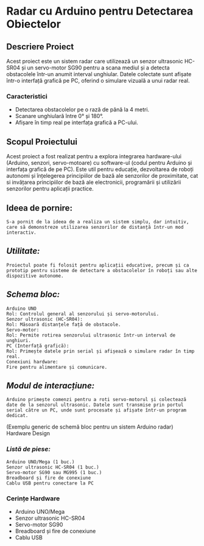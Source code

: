 # **Radar cu Arduino pentru Detectarea Obiectelor**

## **Descriere Proiect**
Acest proiect este un sistem radar care utilizează un senzor ultrasonic HC-SR04 și un servo-motor SG90 pentru a scana mediul și a detecta obstacolele într-un anumit interval unghiular. Datele colectate sunt afișate într-o interfață grafică pe PC, oferind o simulare vizuală a unui radar real.

### **Caracteristici**
- Detectarea obstacolelor pe o rază de până la 4 metri.
- Scanare unghiulară între 0° și 180°.
- Afișare în timp real pe interfața grafică a PC-ului.

## **Scopul Proiectului**
Acest proiect a fost realizat pentru a explora integrarea hardware-ului (Arduino, senzori, servo-motoare) cu software-ul (codul pentru Arduino și interfața grafică de pe PC). Este util pentru educație, dezvoltarea de roboți autonomi și înțelegerea principiilor de bază ale senzorilor de proximitate, cat si invățarea principiilor de bază ale electronicii, programării și utilizării senzorilor pentru aplicații practice.

## **Ideea de pornire:**
    S-a pornit de la ideea de a realiza un sistem simplu, dar intuitiv, care să demonstreze utilizarea senzorilor de distanță într-un mod interactiv.

## *Utilitate:*
    Proiectul poate fi folosit pentru aplicații educative, precum și ca prototip pentru sisteme de detectare a obstacolelor în roboți sau alte dispozitive autonome.



## *Schema bloc:*

    Arduino UNO
    Rol: Controlul general al senzorului și servo-motorului.
    Senzor ultrasonic (HC-SR04):
    Rol: Măsoară distanțele față de obstacole.
    Servo-motor:
    Rol: Permite rotirea senzorului ultrasonic într-un interval de unghiuri.
    PC (Interfață grafică):
    Rol: Primește datele prin serial și afișează o simulare radar în timp real.
    Conexiuni hardware:
    Fire pentru alimentare și comunicare.

## *Modul de interacțiune:*

    Arduino primește comenzi pentru a roti servo-motorul și colectează date de la senzorul ultrasonic. Datele sunt transmise prin portul serial către un PC, unde sunt procesate și afișate într-un program dedicat.

(Exemplu generic de schemă bloc pentru un sistem Arduino radar)
Hardware Design

### *Listă de piese:*

    Arduino UNO/Mega (1 buc.)
    Senzor ultrasonic HC-SR04 (1 buc.)
    Servo-motor SG90 sau MG995 (1 buc.)
    Breadboard și fire de conexiune
    Cablu USB pentru conectare la PC

### **Cerințe Hardware**
- Arduino UNO/Mega
- Senzor ultrasonic HC-SR04
- Servo-motor SG90
- Breadboard și fire de conexiune
- Cablu USB




